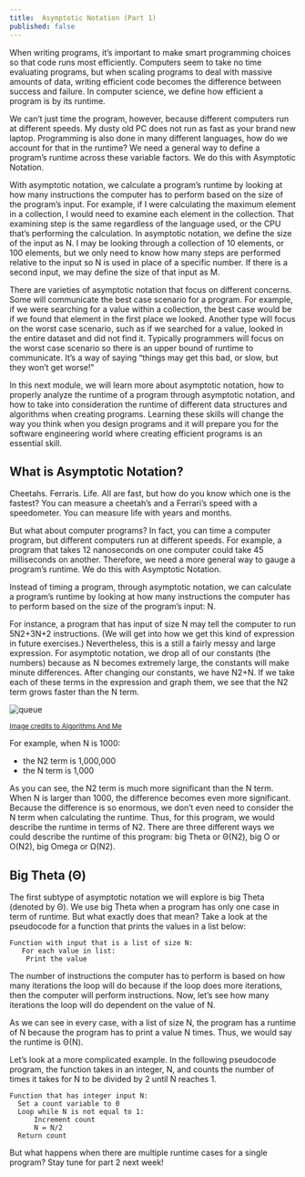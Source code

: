 ```yaml
---
title:  Asymptotic Notation (Part 1)
published: false
---
```


When writing programs, it’s important to make smart programming choices so that code runs most efficiently. Computers seem to take no time evaluating programs, but when scaling programs to deal with massive amounts of data, writing efficient code becomes the difference between success and failure. In computer science, we define how efficient a program is by its runtime.

We can’t just time the program, however, because different computers run at different speeds. My dusty old PC does not run as fast as your brand new laptop. Programming is also done in many different languages, how do we account for that in the runtime? We need a general way to define a program’s runtime across these variable factors. We do this with Asymptotic Notation.

With asymptotic notation, we calculate a program’s runtime by looking at how many instructions the computer has to perform based on the size of the program’s input. For example, if I were calculating the maximum element in a collection, I would need to examine each element in the collection. That examining step is the same regardless of the language used, or the CPU that’s performing the calculation. In asymptotic notation, we define the size of the input as N. I may be looking through a collection of 10 elements, or 100 elements, but we only need to know how many steps are performed relative to the input so N is used in place of a specific number. If there is a second input, we may define the size of that input as M.

There are varieties of asymptotic notation that focus on different concerns. Some will communicate the best case scenario for a program. For example, if we were searching for a value within a collection, the best case would be if we found that element in the first place we looked. Another type will focus on the worst case scenario, such as if we searched for a value, looked in the entire dataset and did not find it. Typically programmers will focus on the worst case scenario so there is an upper bound of runtime to communicate. It’s a way of saying “things may get this bad, or slow, but they won’t get worse!”

In this next module, we will learn more about asymptotic notation, how to properly analyze the runtime of a program through asymptotic notation, and how to take into consideration the runtime of different data structures and algorithms when creating programs. Learning these skills will change the way you think when you design programs and it will prepare you for the software engineering world where creating efficient programs is an essential skill.

## What is Asymptotic Notation?

Cheetahs. Ferraris. Life. All are fast, but how do you know which one is the fastest? You can measure a cheetah’s and a Ferrari’s speed with a speedometer. You can measure life with years and months.

But what about computer programs? In fact, you can time a computer program, but different computers run at different speeds. For example, a program that takes 12 nanoseconds on one computer could take 45 milliseconds on another. Therefore, we need a more general way to gauge a program’s runtime. We do this with Asymptotic Notation.

Instead of timing a program, through asymptotic notation, we can calculate a program’s runtime by looking at how many instructions the computer has to perform based on the size of the program’s input: N.

For instance, a program that has input of size N may tell the computer to run 5N2+3N+2 instructions. (We will get into how we get this kind of expression in future exercises.) Nevertheless, this is a still a fairly messy and large expression. For asymptotic notation, we drop all of our constants (the numbers) because as N becomes extremely large, the constants will make minute differences. After changing our constants, we have N2+N. If we take each of these terms in the expression and graph them, we see that the N2 term grows faster than the N term. 

![queue](https://secureservercdn.net/160.153.137.40/662.aa9.myftpupload.com/wp-content/uploads/2019/11/Time-Complexity.png)

<sub>[Image credits to Algorithms And Me](https://algorithmsandme.com/common-time-complexities-of-functions/)</sub>

For example, when N is 1000:

- the N2 term is 1,000,000
- the N term is 1,000

As you can see, the N2 term is much more significant than the N term. When N is larger than 1000, the difference becomes even more significant. Because the difference is so enormous, we don’t even need to consider the N term when calculating the runtime. Thus, for this program, we would describe the runtime in terms of N2. There are three different ways we could describe the runtime of this program: big Theta or Θ(N2), big O or O(N2), big Omega or Ω(N2). 

## Big Theta (Θ)  

The first subtype of asymptotic notation we will explore is big Theta (denoted by Θ). We use big Theta when a program has only one case in term of runtime. But what exactly does that mean? Take a look at the pseudocode for a function that prints the values in a list below:

```
Function with input that is a list of size N:
   For each value in list:
    Print the value
```

The number of instructions the computer has to perform is based on how many iterations the loop will do because if the loop does more iterations, then the computer will perform instructions. Now, let’s see how many iterations the loop will do dependent on the value of N.

As we can see in every case, with a list of size N, the program has a runtime of N because the program has to print a value N times. Thus, we would say the runtime is Θ(N).

Let’s look at a more complicated example. In the following pseudocode program, the function takes in an integer, N, and counts the number of times it takes for N to be divided by 2 until N reaches 1.

```
Function that has integer input N:
  Set a count variable to 0
  Loop while N is not equal to 1:
      Increment count
      N = N/2
  Return count
```

But what happens when there are multiple runtime cases for a single program? Stay tune for part 2 next week!